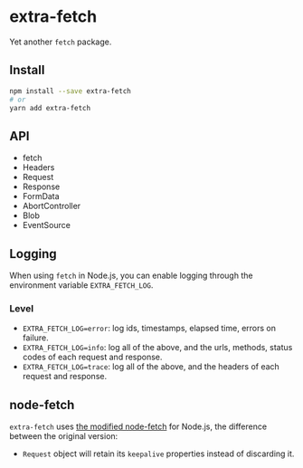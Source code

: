 # extra-fetch

Yet another `fetch` package.

## Install

```sh
npm install --save extra-fetch
# or
yarn add extra-fetch
```

## API

- fetch
- Headers
- Request
- Response
- FormData
- AbortController
- Blob
- EventSource

## Logging

When using `fetch` in Node.js, you can enable logging through the environment variable `EXTRA_FETCH_LOG`.

### Level

- `EXTRA_FETCH_LOG=error`: log ids, timestamps, elapsed time, errors on failure.
- `EXTRA_FETCH_LOG=info`: log all of the above, and the urls, methods, status codes of each request and response.
- `EXTRA_FETCH_LOG=trace`: log all of the above, and the headers of each request and response.

## node-fetch

`extra-fetch` uses [the modified node-fetch] for Node.js,
the difference between the original version:
- `Request` object will retain its `keepalive` properties instead of discarding it.

[the modified node-fetch]: https://github.com/BlackGlory/node-fetch
